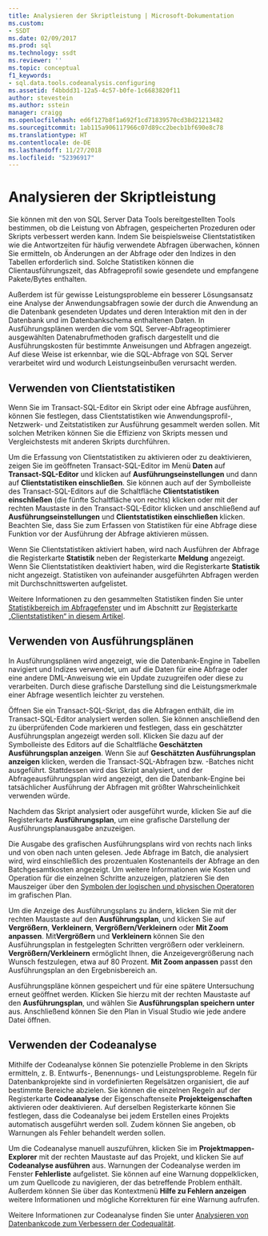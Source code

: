 ```yaml
---
title: Analysieren der Skriptleistung | Microsoft-Dokumentation
ms.custom:
- SSDT
ms.date: 02/09/2017
ms.prod: sql
ms.technology: ssdt
ms.reviewer: ''
ms.topic: conceptual
f1_keywords:
- sql.data.tools.codeanalysis.configuring
ms.assetid: f4bbdd31-12a5-4c57-b0fe-1c6683820f11
author: stevestein
ms.author: sstein
manager: craigg
ms.openlocfilehash: ed6f127b8f1a692f1cd71839570cd38d21213482
ms.sourcegitcommit: 1ab115a906117966c07d89cc2becb1bf690e8c78
ms.translationtype: HT
ms.contentlocale: de-DE
ms.lasthandoff: 11/27/2018
ms.locfileid: "52396917"
---
```

# <a name="analyze-script-performance"></a>Analysieren der Skriptleistung
Sie können mit den von SQL Server Data Tools bereitgestellten Tools bestimmen, ob die Leistung von Abfragen, gespeicherten Prozeduren oder Skripts verbessert werden kann. Indem Sie beispielsweise Clientstatistiken wie die Antwortzeiten für häufig verwendete Abfragen überwachen, können Sie ermitteln, ob Änderungen an der Abfrage oder den Indizes in den Tabellen erforderlich sind. Solche Statistiken können die Clientausführungszeit, das Abfrageprofil sowie gesendete und empfangene Pakete/Bytes enthalten.  
  
Außerdem ist für gewisse Leistungsprobleme ein besserer Lösungsansatz eine Analyse der Anwendungsabfragen sowie der durch die Anwendung an die Datenbank gesendeten Updates und deren Interaktion mit den in der Datenbank und im Datenbankschema enthaltenen Daten. In Ausführungsplänen werden die vom SQL Server-Abfrageoptimierer ausgewählten Datenabrufmethoden grafisch dargestellt und die Ausführungskosten für bestimmte Anweisungen und Abfragen angezeigt. Auf diese Weise ist erkennbar, wie die SQL-Abfrage von SQL Server verarbeitet wird und wodurch Leistungseinbußen verursacht werden.  
  
## <a name="using-client-statistics"></a>Verwenden von Clientstatistiken  
Wenn Sie im Transact\-SQL-Editor ein Skript oder eine Abfrage ausführen, können Sie festlegen, dass Clientstatistiken wie Anwendungsprofil-, Netzwerk- und Zeitstatistiken zur Ausführung gesammelt werden sollen. Mit solchen Metriken können Sie die Effizienz von Skripts messen und Vergleichstests mit anderen Skripts durchführen.  
  
Um die Erfassung von Clientstatistiken zu aktivieren oder zu deaktivieren, zeigen Sie im geöffneten Transact\-SQL-Editor im Menü **Daten** auf **Transact\-SQL-Editor** und klicken auf **Ausführungseinstellungen** und dann auf **Clientstatistiken einschließen**. Sie können auch auf der Symbolleiste des Transact\-SQL-Editors auf die Schaltfläche **Clientstatistiken einschließen** (die fünfte Schaltfläche von rechts) klicken oder mit der rechten Maustaste in den Transact\-SQL-Editor klicken und anschließend auf **Ausführungseinstellungen** und **Clientstatistiken einschließen** klicken. Beachten Sie, dass Sie zum Erfassen von Statistiken für eine Abfrage diese Funktion vor der Ausführung der Abfrage aktivieren müssen.  
  
Wenn Sie Clientstatistiken aktiviert haben, wird nach Ausführen der Abfrage die Registerkarte **Statistik** neben der Registerkarte **Meldung** angezeigt. Wenn Sie Clientstatistiken deaktiviert haben, wird die Registerkarte **Statistik** nicht angezeigt. Statistiken von aufeinander ausgeführten Abfragen werden mit Durchschnittswerten aufgelistet.  
  
Weitere Informationen zu den gesammelten Statistiken finden Sie unter [Statistikbereich im Abfragefenster](https://msdn.microsoft.com/library/aa216969(SQL.80).aspx) und im Abschnitt zur [Registerkarte „Clientstatistiken“ in diesem Artikel](https://msdn.microsoft.com/library/aa833205.aspx).  
  
## <a name="using-execution-plans"></a>Verwenden von Ausführungsplänen  
In Ausführungsplänen wird angezeigt, wie die Datenbank-Engine in Tabellen navigiert und Indizes verwendet, um auf die Daten für eine Abfrage oder eine andere DML-Anweisung wie ein Update zuzugreifen oder diese zu verarbeiten. Durch diese grafische Darstellung sind die Leistungsmerkmale einer Abfrage wesentlich leichter zu verstehen.  
  
Öffnen Sie ein Transact\-SQL-Skript, das die Abfragen enthält, die im Transact\-SQL-Editor analysiert werden sollen. Sie können anschließend den zu überprüfenden Code markieren und festlegen, dass ein geschätzter Ausführungsplan angezeigt werden soll. Klicken Sie dazu auf der Symbolleiste des Editors auf die Schaltfläche **Geschätzten Ausführungsplan anzeigen**. Wenn Sie auf **Geschätzten Ausführungsplan anzeigen** klicken, werden die Transact\-SQL-Abfragen bzw. -Batches nicht ausgeführt. Stattdessen wird das Skript analysiert, und der Abfrageausführungsplan wird angezeigt, den die Datenbank-Engine bei tatsächlicher Ausführung der Abfragen mit größter Wahrscheinlichkeit verwenden würde.  
  
Nachdem das Skript analysiert oder ausgeführt wurde, klicken Sie auf die Registerkarte **Ausführungsplan**, um eine grafische Darstellung der Ausführungsplanausgabe anzuzeigen.  
  
Die Ausgabe des grafischen Ausführungsplans wird von rechts nach links und von oben nach unten gelesen. Jede Abfrage im Batch, die analysiert wird, wird einschließlich des prozentualen Kostenanteils der Abfrage an den Batchgesamtkosten angezeigt. Um weitere Informationen wie Kosten und Operation für die einzelnen Schritte anzuzeigen, platzieren Sie den Mauszeiger über den [Symbolen der logischen und physischen Operatoren](https://msdn.microsoft.com/library/ms175913.aspx) im grafischen Plan.  
  
Um die Anzeige des Ausführungsplans zu ändern, klicken Sie mit der rechten Maustaste auf den **Ausführungsplan**, und klicken Sie auf **Vergrößern**, **Verkleinern**, **Vergrößern/Verkleinern** oder **Mit Zoom anpassen**. Mit**Vergrößern** und **Verkleinern** können Sie den Ausführungsplan in festgelegten Schritten vergrößern oder verkleinern. **Vergrößern/Verkleinern** ermöglicht Ihnen, die Anzeigevergrößerung nach Wunsch festzulegen, etwa auf 80 Prozent.  **Mit Zoom anpassen** passt den Ausführungsplan an den Ergebnisbereich an.  
  
Ausführungspläne können gespeichert und für eine spätere Untersuchung erneut geöffnet werden. Klicken Sie hierzu mit der rechten Maustaste auf den **Ausführungsplan**, und wählen Sie **Ausführungsplan speichern unter** aus. Anschließend können Sie den Plan in Visual Studio wie jede andere Datei öffnen.  
  
## <a name="using-code-analysis"></a>Verwenden der Codeanalyse  
Mithilfe der Codeanalyse können Sie potenzielle Probleme in den Skripts ermitteln, z. B. Entwurfs-, Benennungs- und Leistungsprobleme.  Regeln für Datenbankprojekte sind in vordefinierten Regelsätzen organisiert, die auf bestimmte Bereiche abzielen. Sie können die einzelnen Regeln auf der Registerkarte **Codeanalyse** der Eigenschaftenseite **Projekteigenschaften** aktivieren oder deaktivieren. Auf derselben Registerkarte können Sie festlegen, dass die Codeanalyse bei jedem Erstellen eines Projekts automatisch ausgeführt werden soll. Zudem können Sie angeben, ob Warnungen als Fehler behandelt werden sollen.  
  
Um die Codeanalyse manuell auszuführen, klicken Sie im **Projektmappen-Explorer** mit der rechten Maustaste auf das Projekt, und klicken Sie auf **Codeanalyse ausführen** aus. Warnungen der Codeanalyse werden im Fenster **Fehlerliste** aufgelistet. Sie können auf eine Warnung doppelklicken, um zum Quellcode zu navigieren, der das betreffende Problem enthält. Außerdem können Sie über das Kontextmenü **Hilfe zu Fehlern anzeigen** weitere Informationen und mögliche Korrekturen für eine Warnung aufrufen.  
  
Weitere Informationen zur Codeanalyse finden Sie unter [Analysieren von Datenbankcode zum Verbessern der Codequalität](https://msdn.microsoft.com/library/dd172133.aspx).  
  
